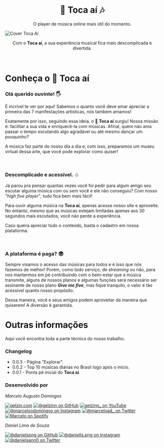 <h1 align="center">👋 Toca aí 🎶</h1>
<p align="center">O player de música online mais útil do momento.</p>

<img src="https://img001.prntscr.com/file/img001/6vNu5vocQQe0Obrmp5QJ5A.png" alt="Cover Toca Aí" />

<p align="center">Com o <b>Toca aí</b>, a sua experiência musical fica mais descomplicada e divertida.</p>

ﾠ


# Conheça o 👋 Toca aí

### Olá querido ouvinte! 🖐

É incrível te ver por aqui! Sabemos o quanto você deve amar apreciar a primeira das 7 manifestações artísticas, nós também amamos!

Exatamente por isso, seguindo essa ideia, o <b>👋 Toca aí</b> surgiu! Nossa missão é: facilitar a sua vida e enriquecê-la com músicas. Afinal, quem não ama passar o tempo escutando algo agradável ou até mesmo dançar um pouquinho?

A música faz parte do nosso dia a dia e, com isso, preparamos um museu virtual dessa arte, que você pode explorar como quiser!

ﾠ

### Descomplicado e acessível. ☺

Já parou pra pensar quantas vezes você foi pedir para algum amigo seu escutar alguma música com ou sem você e ele não conseguiu? Com nosso <i>"high five player"</i>, tudo fica bem mais fácil!

Para ouvir alguma música na <b>Toca aí</b>, apenas acesse nosso site e aproveite. No entanto, mesmo que as músicas estejam limitadas apenas aos 30 segundos mais escutados, você não perde a experiência.

Caso queira apreciar todo o conteúdo, basta o cadastro em nossa plataforma.

ﾠ

### A plataforma é paga? 😨

Sempre visamos o acesso das músicas para todos e é isso que nós fazemos de melhor! Porém, como todo serviço, de <i>streaming</i> ou não, para nos mantermos em pé contribuindo com o bem-estar que a música transmite, alguns de nossos planos e algumas funções será necessário ser assinante de nosso plano <b><i>Give me five</i></b>, mas fique tranquilo, o valor é tão acessível quanto nosso propósito.

Dessa maneira, você e seus amigos podem aproveitar da maneira que quiserem! A diversão é garantida.

# Outras informações

Aqui você encontra toda a parte técnica do nosso trabalho.

### Changelog

- 0.0.3 - Página "Explorar".
- 0.0.2 - Top 10 músicas diárias no Brasil logo após o início.
- 0.0.1 - Ponta pé inicial do <b>Toca aí</b>.

### Desenvolvido por

<i>Marcelo Augusto Domingos</i><br>

<a href="https://gelzin.com" target="_blank"><img src="https://img.shields.io/badge/-gelzin.com-black?&style=for-the-badge" alt="gelzin.com"></a>
<a href="https://www.github.com/gelzinn" target="_blank"><img src="https://img.shields.io/badge/GitHub-%23333333.svg?&style=for-the-badge&logo=github&logoColor=white" alt="@gelzinn on GitHub"></a>
<a href="https://www.youtube.com/c/gelzinn_" target="_blank"><img src="https://img.shields.io/badge/Youtube-%23FF0000.svg?&style=for-the-badge&logo=youtube&logoColor=white" alt="gelzinn_ on YouTube"></a>
<a href="https://www.instagram.com/marceloodomingos" target="_blank"><img src="https://img.shields.io/badge/Instagram-%23E4405F.svg?&style=for-the-badge&logo=instagram&logoColor=white" alt="@marceloodomingos on Instagram"></a>
<a href="https://www.twiiter.com/marceload_" target="_blank"><img src="https://img.shields.io/badge/Twitter-%231877F2.svg?&style=for-the-badge&logo=twitter&logoColor=white" alt="@marceload_ on Twitter"></a>
<a href="https://open.spotify.com/user/22eukvco2kg2pgwxx6fe5ndci?si=569d0c89d0194b48" target="_blank"><img src="https://img.shields.io/badge/Spotify-%231ED760.svg?&style=for-the-badge&logo=spotify&logoColor=white" alt="Marcelo on Spotify"></a>

<i>Daniel Lima de Souza</i><br>

<a href="https://www.github.com/danielspng" target="_blank"><img src="https://img.shields.io/badge/GitHub-%23333333.svg?&style=for-the-badge&logo=github&logoColor=white" alt="@danielspng on GitHub"></a>
<a href="https://www.instagram.com/daniells.png" target="_blank"><img src="https://img.shields.io/badge/Instagram-%23E4405F.svg?&style=for-the-badge&logo=instagram&logoColor=white" alt="@daniells.png on Instagram"></a>
<a href="https://www.twiiter.com/danielsann0" target="_blank"><img src="https://img.shields.io/badge/Twitter-%231877F2.svg?&style=for-the-badge&logo=twitter&logoColor=white" alt="@danielsann0 on Twitter"></a>
